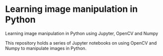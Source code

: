 # Learning image manipulation in Python
Learning image manipulation in Python using Jupyter, OpenCV and Numpy

This repository holds a series of Jupyter notebooks on using OpenCV and Numpy to manipulate images in Python.